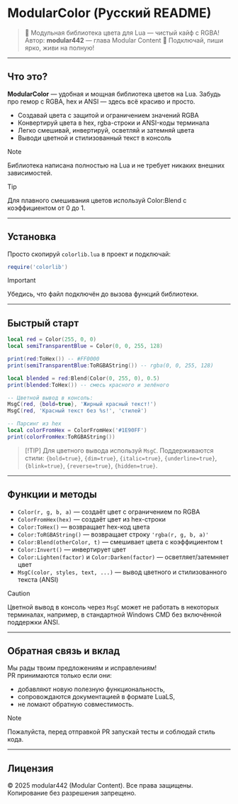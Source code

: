 # ModularColor (Русский README)

> 🎨 Модульная библиотека цвета для Lua — чистый кайф с RGBA!
> Автор: **modular442** — глава Modular Content
> 🚀 Подключай, пиши ярко, живи на полную!

---

## Что это?

**ModularColor** — удобная и мощная библиотека цветов на Lua.
Забудь про гемор с RGBA, hex и ANSI — здесь всё красиво и просто.

* Создавай цвета с защитой и ограничением значений RGBA
* Конвертируй цвета в hex, rgba-строки и ANSI-коды терминала
* Легко смешивай, инвертируй, осветляй и затемняй цвета
* Выводи цветной и стилизованный текст в консоль

> [!NOTE]
> Библиотека написана полностью на Lua и не требует никаких внешних зависимостей.

> [!TIP]
> Для плавного смешивания цветов используй Color:Blend с коэффициентом от 0 до 1.

---

## Установка

Просто скопируй `colorlib.lua` в проект и подключай:

```lua
require('colorlib')
```

> [!IMPORTANT]
> Убедись, что файл подключён до вызова функций библиотеки.

---

## Быстрый старт

```lua
local red = Color(255, 0, 0)
local semiTransparentBlue = Color(0, 0, 255, 128)

print(red:ToHex()) -- #FF0000
print(semiTransparentBlue:ToRGBAString()) -- rgba(0, 0, 255, 128)

local blended = red:Blend(Color(0, 255, 0), 0.5)
print(blended:ToHex()) -- смесь красного и зелёного

-- Цветной вывод в консоль:
MsgC(red, {bold=true}, 'Жирный красный текст!')
MsgC(red, 'Красный текст без %s!', 'стилей')

-- Парсинг из hex
local colorFromHex = ColorFromHex('#1E90FF')
print(colorFromHex:ToRGBAString())
```

> \[!TIP]
> Для цветного вывода используй `MsgC`. Поддерживаются стили:
> `{bold=true}`, `{dim=true}`, `{italic=true}`, `{underline=true}`, `{blink=true}`, `{reverse=true}`, `{hidden=true}`.

---

## Функции и методы

* `Color(r, g, b, a)` — создаёт цвет с ограничением по RGBA
* `ColorFromHex(hex)` — создаёт цвет из hex-строки
* `Color:ToHex()` — возвращает hex-код цвета
* `Color:ToRGBAString()` — возвращает строку `'rgba(r, g, b, a)'`
* `Color:Blend(otherColor, t)` — смешивает цвета с коэффициентом t
* `Color:Invert()` — инвертирует цвет
* `Color:Lighten(factor)` и `Color:Darken(factor)` — осветляет/затемняет цвет
* `MsgC(color, styles, text, ...)` — вывод цветного и стилизованного текста (ANSI)

> [!CAUTION]
> Цветной вывод в консоль через `MsgC` может не работать в некоторых терминалах, например, в стандартной Windows CMD без включённой поддержки ANSI.

---

## Обратная связь и вклад

Мы рады твоим предложениям и исправлениям!  
PR принимаются только если они:

- добавляют новую полезную функциональность,  
- сопровождаются документацией в формате LuaLS,  
- не ломают обратную совместимость.

> [!NOTE]
> Пожалуйста, перед отправкой PR запускай тесты и соблюдай стиль кода.

---

## Лицензия

© 2025 modular442 (Modular Content).
Все права защищены. Копирование без разрешения запрещено.